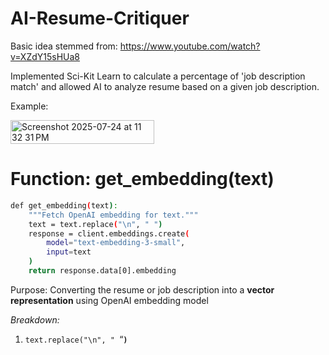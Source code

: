 # AI-Resume-Critiquer

Basic idea stemmed from: https://www.youtube.com/watch?v=XZdY15sHUa8

Implemented Sci-Kit Learn to calculate a percentage of 'job description match' and allowed AI to analyze resume based on a given job description. 

Example: 

<img width="230" height="38" alt="Screenshot 2025-07-24 at 11 32 31 PM" src="https://github.com/user-attachments/assets/c0ada768-55bb-4daa-bd8c-439c7f9e984b" />


# Function: get_embedding(text)

```bash
def get_embedding(text):
    """Fetch OpenAI embedding for text."""
    text = text.replace("\n", " ")
    response = client.embeddings.create(
        model="text-embedding-3-small",
        input=text
    )
    return response.data[0].embedding

```

Purpose: Converting the resume or job description into a **vector representation** using OpenAI embedding model 

*Breakdown:* 

1) `text.replace("\n", " `“**`)`**

